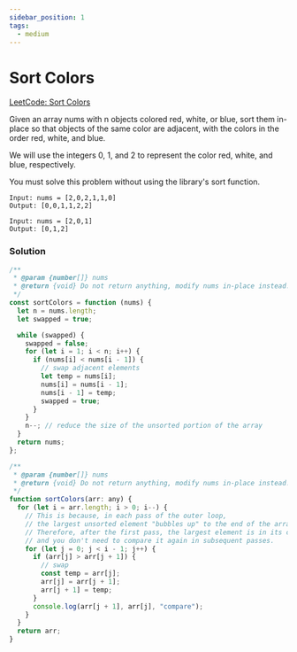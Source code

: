 ```yaml
---
sidebar_position: 1
tags:
  - medium
---
```


# Sort Colors

[LeetCode: Sort Colors ](https://leetcode.com/problems/sort-colors)

Given an array nums with n objects colored red, white, or blue, sort them in-place so that objects of the same color are adjacent, with the colors in the order red, white, and blue.

We will use the integers 0, 1, and 2 to represent the color red, white, and blue, respectively.

You must solve this problem without using the library's sort function.

```
Input: nums = [2,0,2,1,1,0]
Output: [0,0,1,1,2,2]
```

```
Input: nums = [2,0,1]
Output: [0,1,2]
```

### Solution

```jsx title="Sort Colors (while loop)" :
/**
 * @param {number[]} nums
 * @return {void} Do not return anything, modify nums in-place instead.
 */
const sortColors = function (nums) {
  let n = nums.length;
  let swapped = true;

  while (swapped) {
    swapped = false;
    for (let i = 1; i < n; i++) {
      if (nums[i] < nums[i - 1]) {
        // swap adjacent elements
        let temp = nums[i];
        nums[i] = nums[i - 1];
        nums[i - 1] = temp;
        swapped = true;
      }
    }
    n--; // reduce the size of the unsorted portion of the array
  }
  return nums;
};
```

```jsx title="Sort Colors (for loop)" :
/**
 * @param {number[]} nums
 * @return {void} Do not return anything, modify nums in-place instead.
 */
function sortColors(arr: any) {
  for (let i = arr.length; i > 0; i--) {
    // This is because, in each pass of the outer loop,
    // the largest unsorted element "bubbles up" to the end of the array.
    // Therefore, after the first pass, the largest element is in its correct position at the end of the array,
    // and you don't need to compare it again in subsequent passes.
    for (let j = 0; j < i - 1; j++) {
      if (arr[j] > arr[j + 1]) {
        // swap
        const temp = arr[j];
        arr[j] = arr[j + 1];
        arr[j + 1] = temp;
      }
      console.log(arr[j + 1], arr[j], "compare");
    }
  }
  return arr;
}
```
